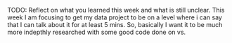 TODO: Reflect on what you learned this week and what is still unclear.
This week I am focusing to get my data project to be on a level where i can say that I can talk about it for at least 5 mins. So, basically I want it to be much more indepthly researched with some good code done on vs.

